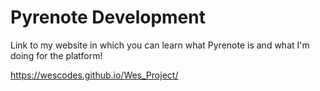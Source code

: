 # Pyrenote Development

Link to my website in which you can learn what Pyrenote is and what I'm doing for the platform!

https://wescodes.github.io/Wes_Project/
